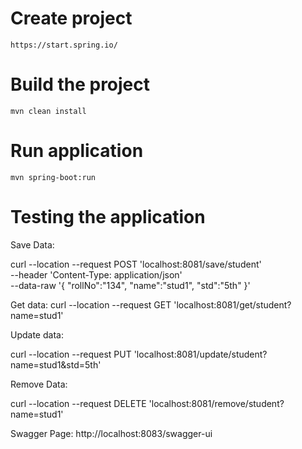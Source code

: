 # Create project

``` 
https://start.spring.io/
```

# Build the project

``` 
mvn clean install
```

# Run application

``` 
mvn spring-boot:run
```

# Testing the application
Save Data:

curl --location --request POST 'localhost:8081/save/student' \
--header 'Content-Type: application/json' \
--data-raw '{
"rollNo":"134",
"name":"stud1",
"std":"5th"
}'

Get data:
curl --location --request GET 'localhost:8081/get/student?name=stud1'

Update data:

curl --location --request PUT 'localhost:8081/update/student?name=stud1&std=5th'

Remove Data:

curl --location --request DELETE 'localhost:8081/remove/student?name=stud1'


Swagger Page:
http://localhost:8083/swagger-ui